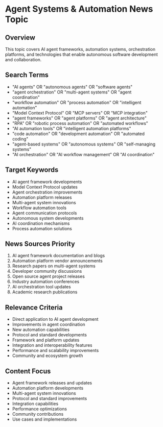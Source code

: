 # Agent Systems & Automation News Topic

## Overview
This topic covers AI agent frameworks, automation systems, orchestration platforms, and technologies that enable autonomous software development and collaboration.

## Search Terms
- "AI agents" OR "autonomous agents" OR "software agents"
- "agent orchestration" OR "multi-agent systems" OR "agent coordination"
- "workflow automation" OR "process automation" OR "intelligent automation"
- "Model Context Protocol" OR "MCP servers" OR "MCP integration"
- "agent frameworks" OR "agent platforms" OR "agent architecture"
- "RPA" OR "robotic process automation" OR "automated workflows"
- "AI automation tools" OR "intelligent automation platforms"
- "code automation" OR "development automation" OR "automated coding"
- "agent-based systems" OR "autonomous systems" OR "self-managing systems"
- "AI orchestration" OR "AI workflow management" OR "AI coordination"

## Target Keywords
- AI agent framework developments
- Model Context Protocol updates
- Agent orchestration improvements
- Automation platform releases
- Multi-agent system innovations
- Workflow automation tools
- Agent communication protocols
- Autonomous system developments
- AI coordination mechanisms
- Process automation solutions

## News Sources Priority
1. AI agent framework documentation and blogs
2. Automation platform vendor announcements
3. Research papers on multi-agent systems
4. Developer community discussions
5. Open source agent project releases
6. Industry automation conferences
7. AI orchestration tool updates
8. Academic research publications

## Relevance Criteria
- Direct application to AI agent development
- Improvements in agent coordination
- New automation capabilities
- Protocol and standard developments
- Framework and platform updates
- Integration and interoperability features
- Performance and scalability improvements
- Community and ecosystem growth

## Content Focus
- Agent framework releases and updates
- Automation platform developments
- Multi-agent system innovations
- Protocol and standard improvements
- Integration capabilities
- Performance optimizations
- Community contributions
- Use cases and implementations